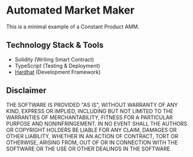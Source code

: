 # Automated Market Maker

This is a minimal example of a Constant Product AMM.

## Technology Stack & Tools

- Solidity (Writing Smart Contract)
- TypeScript (Testing & Deployment)
- [Hardhat](https://hardhat.org/) (Development Framework)

## Disclaimer
THE SOFTWARE IS PROVIDED "AS IS", WITHOUT WARRANTY OF ANY KIND, EXPRESS OR IMPLIED, INCLUDING BUT NOT LIMITED TO THE WARRANTIES OF MERCHANTABILITY, FITNESS FOR A PARTICULAR PURPOSE AND NONINFRINGEMENT. IN NO EVENT SHALL THE AUTHORS OR COPYRIGHT HOLDERS BE LIABLE FOR ANY CLAIM, DAMAGES OR OTHER LIABILITY, WHETHER IN AN ACTION OF CONTRACT, TORT OR OTHERWISE, ARISING FROM, OUT OF OR IN CONNECTION WITH THE SOFTWARE OR THE USE OR OTHER DEALINGS IN THE SOFTWARE.